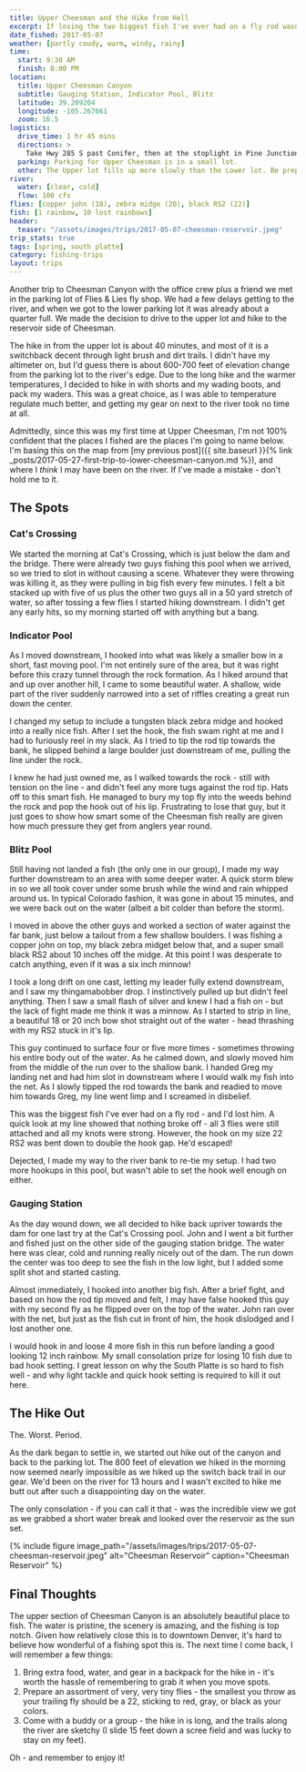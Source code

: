 ```yaml
---
title: Upper Cheesman and the Hike from Hell
excerpt: If losing the two biggest fish I've ever had on a fly rod wasn't enough, there was the hike out of the canyon.
date_fished: 2017-05-07
weather: [partly coudy, warm, windy, rainy]
time:
  start: 9:30 AM
  finish: 8:00 PM
location:
  title: Upper Cheesman Canyon
  subtitle: Gauging Station, Indicator Pool, Blitz
  latitude: 39.209204
  longitude: -105.267661
  zoom: 16.5
logistics:
  drive_time: 1 hr 45 mins
  directions: >
    Take Hwy 285 S past Conifer, then at the stoplight in Pine Junction go south on CR 126 until just before Deckers. Go past the Lower parking lot, and take a sharp right turn up the dirt road towards the reservoir. Just before you see the reservoir ahead, you'll see a small parking lot on the left.
  parking: Parking for Upper Cheesman is in a small lot.
  other: The Upper lot fills up more slowly than the Lower lot. Be prepared to pack your gear in however, as the hike in is strenuous.
river:
  water: [clear, cold]
  flow: 100 cfs
flies: [copper john (18), zebra midge (20), black RS2 (22)]
fish: [1 rainbow, 10 lost rainbows]
header:
  teaser: "/assets/images/trips/2017-05-07-cheesman-reservoir.jpeg"
trip_stats: true
tags: [spring, south platte]
category: fishing-trips
layout: trips
---
```

Another trip to Cheesman Canyon with the office crew plus a friend we met in the parking lot of Flies & Lies fly shop. We had a few delays getting to the river, and when we got to the lower parking lot it was already about a quarter full. We made the decision to drive to the upper lot and hike to the reservoir side of Cheesman.

The hike in from the upper lot is about 40 minutes, and most of it is a switchback decent through light brush and dirt trails. I didn't have my altimeter on, but I'd guess there is about 600-700 feet of elevation change from the parking lot to the river's edge. Due to the long hike and the warmer temperatures, I decided to hike in with shorts and my wading boots, and pack my waders. This was a great choice, as I was able to temperature regulate much better, and getting my gear on next to the river took no time at all.

Admittedly, since this was my first time at Upper Cheesman, I'm not 100% confident that the places I fished are the places I'm going to name below. I'm basing this on the map from [my previous post]({{ site.baseurl }}{% link _posts/2017-05-27-first-trip-to-lower-cheesman-canyon.md %}), and where I _think_ I may have been on the river. If I've made a mistake - don't hold me to it.

## The Spots

### Cat's Crossing

We started the morning at Cat's Crossing, which is just below the dam and the bridge. There were already two guys fishing this pool when we arrived, so we tried to slot in without causing a scene. Whatever they were throwing was killing it, as they were pulling in big fish every few minutes. I felt a bit stacked up with five of us plus the other two guys all in a 50 yard stretch of water, so after tossing a few flies I started hiking downstream. I didn't get any early hits, so my morning started off with anything but a bang.

### Indicator Pool

As I moved downstream, I hooked into what was likely a smaller bow in a short, fast moving pool. I'm not entirely sure of the area, but it was right before this crazy tunnel through the rock formation. As I hiked around that and up over another hill, I came to some beautiful water. A shallow, wide part of the river suddenly narrowed into a set of riffles creating a great run down the center.

I changed my setup to include a tungsten black zebra midge and hooked into a really nice fish. After I set the hook, the fish swam right at me and I had to furiously reel in my slack. As I tried to tip the rod tip towards the bank, he slipped behind a large boulder just downstream of me, pulling the line under the rock.

I knew he had just owned me, as I walked towards the rock - still with tension on the line - and didn't feel any more tugs against the rod tip. Hats off to this smart fish. He managed to bury my top fly into the weeds behind the rock and pop the hook out of his lip. Frustrating to lose that guy, but it just goes to show how smart some of the Cheesman fish really are given how much pressure they get from anglers year round.

### Blitz Pool

Still having not landed a fish (the only one in our group), I made my way further downstream to an area with some deeper water. A quick storm blew in so we all took cover under some brush while the wind and rain whipped around us. In typical Colorado fashion, it was gone in about 15 minutes, and we were back out on the water (albeit a bit colder than before the storm).

I moved in above the other guys and worked a section of water against the far bank, just below a tailout from a few shallow boulders. I was fishing a copper john on top, my black zebra midget below that, and a super small black RS2 about 10 inches off the midge. At this point I was desperate to catch anything, even if it was a six inch minnow!

I took a long drift on one cast, letting my leader fully extend downstream, and I saw my thingamabobber drop. I instinctively pulled up but didn't feel anything. Then I saw a small flash of silver and knew I had a fish on - but the lack of fight made me think it was a minnow. As I started to strip in line, a beautiful 18 or 20 inch bow shot straight out of the water - head thrashing with my RS2 stuck in it's lip.

This guy continued to surface four or five more times - sometimes throwing his entire body out of the water. As he calmed down, and slowly moved him from the middle of the run over to the shallow bank. I handed Greg my landing net and had him slot in downstream where I would walk my fish into the net. As I slowly tipped the rod towards the bank and readied to move him towards Greg, my line went limp and I screamed in disbelief.

This was the biggest fish I've ever had on a fly rod - and I'd lost him. A quick look at my line showed that nothing broke off - all 3 flies were still attached and all my knots were strong. However, the hook on my size 22 RS2 was bent down to double the hook gap. He'd escaped!

Dejected, I made my way to the river bank to re-tie my setup. I had two more hookups in this pool, but wasn't able to set the hook well enough on either.

### Gauging Station

As the day wound down, we all decided to hike back upriver towards the dam for one last try at the Cat's Crossing pool. John and I went a bit further and fished just on the other side of the gauging station bridge. The water here was clear, cold and running really nicely out of the dam. The run down the center was too deep to see the fish in the low light, but I added some split shot and started casting.

Almost immediately, I hooked into another big fish. After a brief fight, and based on how the rod tip moved and felt, I may have false hooked this guy with my second fly as he flipped over on the top of the water. John ran over with the net, but just as the fish cut in front of him, the hook dislodged and I lost another one.

I would hook in and loose 4 more fish in this run before landing a good looking 12 inch rainbow. My small consolation prize for losing 10 fish due to bad hook setting. I great lesson on why the South Platte is so hard to fish well - and why light tackle and quick hook setting is required to kill it out here.

## The Hike Out

The. Worst. Period.

As the dark began to settle in, we started out hike out of the canyon and back to the parking lot. The 800 feet of elevation we hiked in the morning now seemed nearly impossible as we hiked up the switch back trail in our gear. We'd been on the river for 13 hours and I wasn't excited to hike me butt out after such a disappointing day on the water.

The only consolation - if you can call it that - was the incredible view we got as we grabbed a short water break and looked over the reservoir as the sun set.

{% include figure image_path="/assets/images/trips/2017-05-07-cheesman-reservoir.jpeg" alt="Cheesman Reservoir" caption="Cheesman Reservoir" %}

## Final Thoughts

The upper section of Cheesman Canyon is an absolutely beautiful place to fish. The water is pristine, the scenery is amazing, and the fishing is top notch. Given how relatively close this is to downtown Denver, it's hard to believe how wonderful of a fishing spot this is. The next time I come back, I will remember a few things:

1. Bring extra food, water, and gear in a backpack for the hike in - it's worth the hassle of remembering to grab it when you move spots.
2. Prepare an assortment of very, very tiny flies - the smallest you throw as your trailing fly should be a 22, sticking to red, gray, or black as your colors.
3. Come with a buddy or a group - the hike in is long, and the trails along the river are sketchy (I slide 15 feet down a scree field and was lucky to stay on my feet).

Oh - and remember to enjoy it!